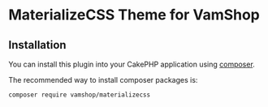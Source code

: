 # MaterializeCSS Theme for VamShop

## Installation

You can install this plugin into your CakePHP application using [composer](http://getcomposer.org).

The recommended way to install composer packages is:

```
composer require vamshop/materializecss
```
